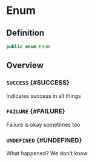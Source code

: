 # Enum

## Definition

```java
public enum Enum
```

## Overview



### `SUCCESS` {#SUCCESS}

Indicates success in all things

### `FAILURE` {#FAILURE}

Failure is okay sometimes too

### `UNDEFINED` {#UNDEFINED}

What happened? We don't know.

